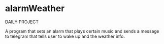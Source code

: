 # alarmWeather
DAILY PROJECT


A program that sets an alarm that plays certain music and sends a message to telegram that tells user to wake up and the weather info.
